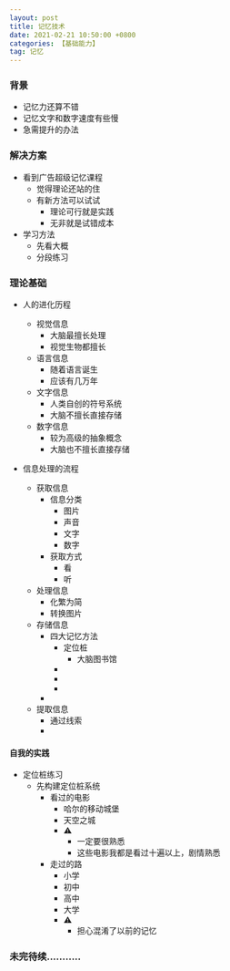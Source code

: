 ```yaml
---
layout: post
title: 记忆技术
date: 2021-02-21 10:50:00 +0800
categories: 【基础能力】
tag: 记忆
---
```


### 背景
- 记忆力还算不错
- 记忆文字和数字速度有些慢
- 急需提升的办法

### 解决方案
- 看到广告超级记忆课程
	- 觉得理论还站的住
	- 有新方法可以试试
		- 理论可行就是实践
		- 无非就是试错成本
- 学习方法
	- 先看大概
	- 分段练习

### 理论基础

- 人的进化历程
	- 视觉信息
		- 大脑最擅长处理
		- 视觉生物都擅长
	- 语言信息
		- 随着语言诞生
		- 应该有几万年
	- 文字信息
		- 人类自创的符号系统 
		- 大脑不擅长直接存储
	- 数字信息
		- 较为高级的抽象概念
		- 大脑也不擅长直接存储

- 信息处理的流程
	- 获取信息
		- 信息分类
			- 图片
			- 声音
			- 文字
			- 数字
		- 获取方式
			- 看
			- 听
	- 处理信息
		- 化繁为简
		- 转换图片
	- 存储信息
		- 四大记忆方法
			- 定位桩
				-  大脑图书馆
			- 
			- 
			- 
		- 
	- 提取信息
		- 通过线索
		- 

#### 自我的实践

- 定位桩练习
	- 先构建定位桩系统
		- 看过的电影
			- 哈尔的移动城堡
			- 天空之城
			- ⚠️ 
				- 一定要很熟悉
				- 这些电影我都是看过十遍以上，剧情熟悉
		- 走过的路
			- 小学
			- 初中
			- 高中
			- 大学
			- ⚠️
				- 担心混淆了以前的记忆

### 未完待续...........



